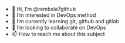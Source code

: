 - 👋 Hi, I’m @rembala7github
- 👀 I’m interested in DevOps method
- 🌱 I’m currently learning git, github and gitlab
- 💞️ I’m looking to collaborate on DevOps
- 📫 How to reach me about this subject

<!---
rembala7github/rembala7github is a ✨ special ✨ repository because its `README.md` (this file) appears on your GitHub profile.
You can click the Preview link to take a look at your changes.
--->

